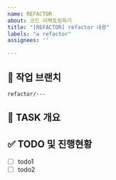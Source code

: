 ```yaml
---
name: REFACTOR
about: 코드 리팩토링하기
title: "[REFACTOR] refactor 내용"
labels: "♻️ refactor"
assignees: ''

---
```


<!-- Assignees 체크하기 -->

## 🌴 작업 브랜치 <!-- 작업할 브랜치 명시 -->

`refactor/---`

## 💼 TASK 개요 <!-- 수정할 기능에 대한 간단한 설명 작성 -->

## ✅ TODO 및 진행현황 <!-- 할 일 목록을 만들고 진행사항 표시 -->

- [ ] todo1
- [ ] todo2
